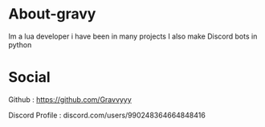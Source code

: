 # About-gravy

Im a lua developer
i have been in many projects 
I also make Discord bots in python

# Social

Github : https://github.com/Gravvyyy

Discord Profile : discord.com/users/990248364664848416
